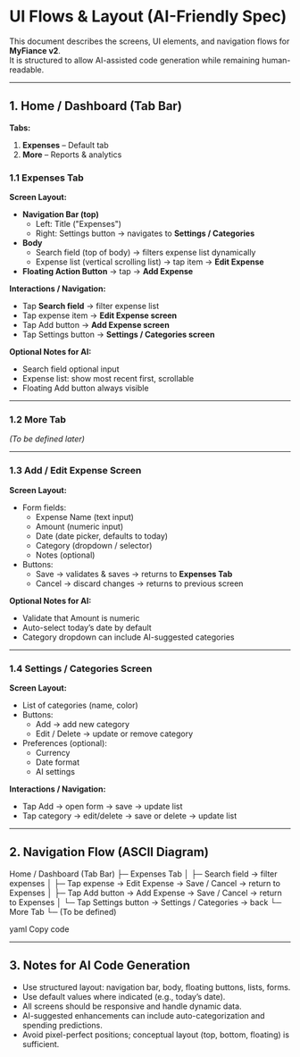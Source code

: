 # UI Flows & Layout (AI-Friendly Spec)

This document describes the screens, UI elements, and navigation flows for **MyFiance v2**.  
It is structured to allow AI-assisted code generation while remaining human-readable.

---

## 1. Home / Dashboard (Tab Bar)

**Tabs:**
1. **Expenses** – Default tab
2. **More** – Reports & analytics

### 1.1 Expenses Tab

**Screen Layout:**
- **Navigation Bar (top)**
  - Left: Title ("Expenses")
  - Right: Settings button → navigates to **Settings / Categories**  
- **Body**
  - Search field (top of body) → filters expense list dynamically
  - Expense list (vertical scrolling list) → tap item → **Edit Expense**  
- **Floating Action Button** → tap → **Add Expense**  

**Interactions / Navigation:**
- Tap **Search field** → filter expense list
- Tap expense item → **Edit Expense screen**
- Tap Add button → **Add Expense screen**
- Tap Settings button → **Settings / Categories screen**

**Optional Notes for AI:**
- Search field optional input
- Expense list: show most recent first, scrollable
- Floating Add button always visible

---

### 1.2 More Tab

*(To be defined later)*

---

### 1.3 Add / Edit Expense Screen

**Screen Layout:**
- Form fields:
  - Expense Name (text input)
  - Amount (numeric input)
  - Date (date picker, defaults to today)
  - Category (dropdown / selector)
  - Notes (optional)
- Buttons:
  - Save → validates & saves → returns to **Expenses Tab**
  - Cancel → discard changes → returns to previous screen

**Optional Notes for AI:**
- Validate that Amount is numeric
- Auto-select today’s date by default
- Category dropdown can include AI-suggested categories

---

### 1.4 Settings / Categories Screen

**Screen Layout:**
- List of categories (name, color)
- Buttons:
  - Add → add new category
  - Edit / Delete → update or remove category
- Preferences (optional):
  - Currency
  - Date format
  - AI settings

**Interactions / Navigation:**
- Tap Add → open form → save → update list
- Tap category → edit/delete → save or delete → update list

---

## 2. Navigation Flow (ASCII Diagram)

Home / Dashboard (Tab Bar)
├─ Expenses Tab
│ ├─ Search field → filter expenses
│ ├─ Tap expense → Edit Expense → Save / Cancel → return to Expenses
│ ├─ Tap Add button → Add Expense → Save / Cancel → return to Expenses
│ └─ Tap Settings button → Settings / Categories → back
└─ More Tab
└─ (To be defined)

yaml
Copy code

---

## 3. Notes for AI Code Generation

- Use structured layout: navigation bar, body, floating buttons, lists, forms.  
- Use default values where indicated (e.g., today’s date).  
- All screens should be responsive and handle dynamic data.  
- AI-suggested enhancements can include auto-categorization and spending predictions.  
- Avoid pixel-perfect positions; conceptual layout (top, bottom, floating) is sufficient.
